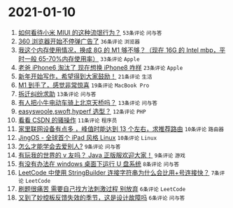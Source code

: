 # 2021-01-10

1. [如何看待小米 MIUI 的这种流氓行为？](https://www.v2ex.com/t/743466) `53条评论` `问与答`
1. [360 浏览器开始不停弹广告了](https://www.v2ex.com/t/743487) `36条评论` `浏览器`
1. [我这个内存使用情况，换成 8G 的 M1 够不够？（现在 16G 的 Intel mbp，平时一般 65-70%内存使用率）](https://www.v2ex.com/t/743470) `33条评论` `Apple`
1. [老爸 iPhone6 淘汰了 现在想换 iPhone8 咋样](https://www.v2ex.com/t/743490) `23条评论` `Apple`
1. [新年开始写作，希望得到大家鼓励！](https://www.v2ex.com/t/743484) `21条评论` `生活`
1. [M1 到手了，感觉非常惊喜](https://www.v2ex.com/t/743507) `19条评论` `MacBook Pro`
1. [拆迁纠纷求助](https://www.v2ex.com/t/743500) `13条评论` `问与答`
1. [有人把小牛电动车骑上北京天桥吗？](https://www.v2ex.com/t/743471) `13条评论` `问与答`
1. [easyswoole,swoft,hyperf 选型？](https://www.v2ex.com/t/743468) `12条评论` `PHP`
1. [看看 CSDN 的骚操作](https://www.v2ex.com/t/743494) `11条评论` `程序员`
1. [家里联网设备有点多 ，峰值时能达到 13 个左右，求推荐路由](https://www.v2ex.com/t/743514) `10条评论` `路由器`
1. [JingOS - 全球首个 iPad 风格 Linux](https://www.v2ex.com/t/743482) `10条评论` `Linux`
1. [怎么才能学会去爱别人?](https://www.v2ex.com/t/743517) `9条评论` `问与答`
1. [有玩我的世界的 v 友吗？ Java 正版服欢迎大家！](https://www.v2ex.com/t/743463) `9条评论` `游戏`
1. [有没有办法在 windows 桌面下运行 U 盘系统](https://www.v2ex.com/t/743465) `8条评论` `问与答`
1. [LeetCode 中使用 StringBuilder 连接字符串为什么会比用+号连接快？](https://www.v2ex.com/t/743492) `7条评论` `LeetCode`
1. [刷题很痛苦 需要自己找方法刺激过程 别放弃](https://www.v2ex.com/t/743485) `6条评论` `LeetCode`
1. [又到了妙控板反馈失效的季节，这是设计故障吗](https://www.v2ex.com/t/743480) `6条评论` `问与答`
